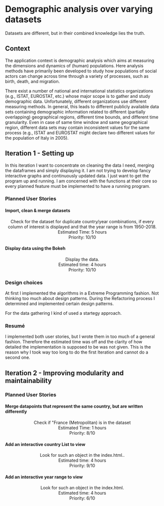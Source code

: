 # Demographic analysis over varying datasets
Datasets are different, but in their combined knowledge lies the truth.

## Context
The application context is demographic analysis which aims at measuring the dimensions and dynamics of (human) populations.
Here analysis methods have primarily been developed to study how populations of social actors can change across time
through a variety of processes, such as birth, death, and migration.

There exist a number of national and international statistics organizations (e.g., ISTAT, EUROSTAT, etc.) whose major
scope is to gather and study demographic data. Unfortunately, different organizations use different measuring methods.
In general, this leads to different publicly available data sets containing demographic information related to different
(partially overlapping) geographical regions, different time bounds, and different time granularity. Even in case of
same time window and same geographical region, different data sets may contain inconsistent values for the same process
(e.g., ISTAT and EUROSTAT might declare two different values for the population of Italy in 2005).


## Iteration 1 - Setting up
In this iteration I want to concentrate on cleaning the data I need, merging the dataframes and simply displaying it.
I am not trying to develop fancy interactive graphs and continuously updated data. I just want to get the program up and
running. I am concerned with the functions at their core so every planned feature must be implemented to have a running
program.

### Planned User Stories

#### Import, clean & merge datasets

<p align="center">
Check for the dataset for duplicate country/year combinations, if every column of interest is displayed and that the
year range is from 1950-2018. <br />
Estimated Time: 5 hours <br />
Priority: 10/10
</p>

#### Display data using the Bokeh

<p align="center">
Display the data. <br />
Estimated time: 4 hours <br />
Priority: 10/10
</p>


### Design choices

At first I implemented the algorithms in a Extreme Programming fashion. Not thinking too much about design patterns.
During the Refactoring process I determined and implemented certain design patterns. <br />

For the data gathering I kind of used a startegy approach. 

### Resumé

I implemented both user stories, but I wrote them in too much of a general fashion.
Therefore the estimated time was off and the clarity of how detailed the implementation is supposed to be was not given.
This is the reason why I took way too long to do the first Iteration and cannot do a second one.

## Iteration 2 - Improving modularity and maintainability

### Planned User Stories

#### Merge datapoints that represent the same country, but are written differently

<p align="center">
Check if "France (Metropolitan) is in the dataset<br />
Estimated Time: 1 hours <br />
Priority: 8/10
</p>

#### Add an interactive country List to view

<p align="center">
Look for such an object in the index.html.. <br />
Estimated time: 4 hours <br />
Priority: 9/10
</p>


#### Add an interactive year range to view

<p align="center">
Look for such an object in the index.html. <br />
Estimated time: 4 hours <br />
Priority: 6/10
</p>



